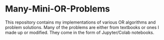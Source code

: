 # Many-Mini-OR-Problems

This repository contains my implementations of various OR algorithms and problem solutions. Many of the problems are either from textbooks or ones I made up or modified. They come in the form of Jupyter/Colab notebooks.
